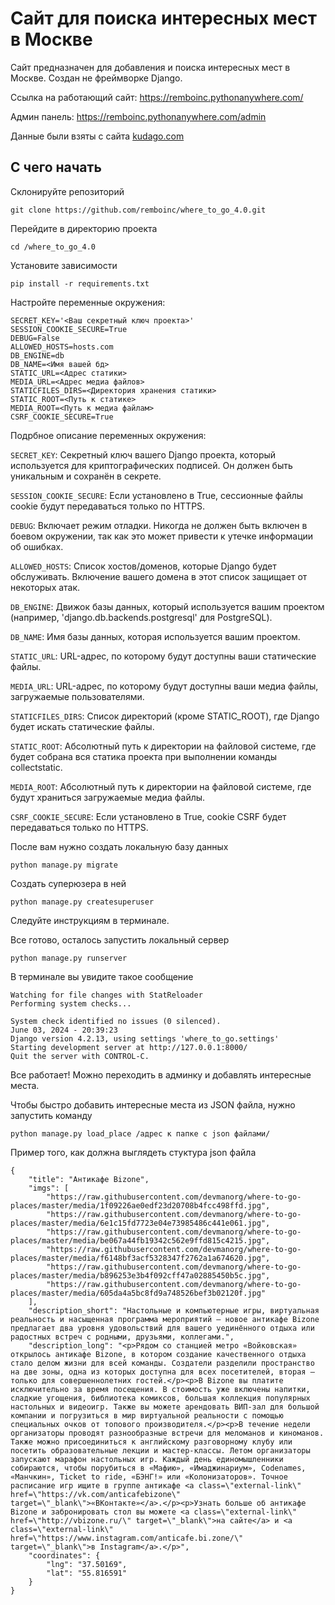 # Сайт для поиска интересных мест в Москве
Сайт предназначен для добавления и поиска интересных мест в Москве. 
Создан не фреймворке Django.

Ссылка на работающий сайт: https://remboinc.pythonanywhere.com/

Админ панель: https://remboinc.pythonanywhere.com/admin

Данные были взяты с сайта [kudago.com](https://kudago.com/)

## С чего начать
Склонируйте репозиторий

```
git clone https://github.com/remboinc/where_to_go_4.0.git
```
Перейдите в директорию проекта

```commandline
cd /where_to_go_4.0
```
Установите зависимости
```commandline
pip install -r requirements.txt
```
Настройте переменные окружения:
```
SECRET_KEY='<Ваш секретный ключ проекта>'
SESSION_COOKIE_SECURE=True
DEBUG=False
ALLOWED_HOSTS=hosts.com
DB_ENGINE=db
DB_NAME=<Имя вашей бд>
STATIC_URL=<Адрес статики>
MEDIA_URL=<Адрес медиа файлов>
STATICFILES_DIRS=<Директория хранения статики>
STATIC_ROOT=<Путь к статике>
MEDIA_ROOT=<Путь к медиа файлам>
CSRF_COOKIE_SECURE=True
```
Подрбное описание переменных окружения:

`SECRET_KEY`: Секретный ключ вашего Django проекта, который используется для криптографических подписей. Он должен быть уникальным и сохранён в секрете.

`SESSION_COOKIE_SECURE`: Если установлено в True, сессионные файлы cookie будут передаваться только по HTTPS.

`DEBUG`: Включает режим отладки. Никогда не должен быть включен в боевом окружении, так как это может привести к утечке информации об ошибках.

`ALLOWED_HOSTS`: Список хостов/доменов, которые Django будет обслуживать. Включение вашего домена в этот список защищает от некоторых атак.

`DB_ENGINE`: Движок базы данных, который используется вашим проектом (например, 'django.db.backends.postgresql' для PostgreSQL).

`DB_NAME`: Имя базы данных, которая используется вашим проектом.

`STATIC_URL`: URL-адрес, по которому будут доступны ваши статические файлы.

`MEDIA_URL`: URL-адрес, по которому будут доступны ваши медиа файлы, загружаемые пользователями.

`STATICFILES_DIRS`: Список директорий (кроме STATIC_ROOT), где Django будет искать статические файлы.

`STATIC_ROOT`: Абсолютный путь к директории на файловой системе, где будет собрана вся статика проекта при выполнении команды collectstatic.

`MEDIA_ROOT`: Абсолютный путь к директории на файловой системе, где будут храниться загружаемые медиа файлы.

`CSRF_COOKIE_SECURE`: Если установлено в True, cookie CSRF будет передаваться только по HTTPS.



После вам нужно создать локальную базу данных
```commandline
python manage.py migrate
```
Создать суперюзера в ней 
```commandline
python manage.py createsuperuser
```
Следуйте инструкциям в терминале.

Все готово, осталось запустить локальный сервер
```commandline
python manage.py runserver
```
В терминале вы увидите такое сообщение
```commandline
Watching for file changes with StatReloader
Performing system checks...

System check identified no issues (0 silenced).
June 03, 2024 - 20:39:23
Django version 4.2.13, using settings 'where_to_go.settings'
Starting development server at http://127.0.0.1:8000/
Quit the server with CONTROL-C.

``` 
Все работает! Можно переходить в админку и добавлять интересные места.

Чтобы быстро добавить интересные места из JSON файла, нужно запустить команду 
```commandline
python manage.py load_place /адрес к папке с json файлами/
```
Пример того, как должна выглядеть стуктура json файла
```commandline
{
    "title": "Антикафе Bizone",
    "imgs": [
        "https://raw.githubusercontent.com/devmanorg/where-to-go-places/master/media/1f09226ae0edf23d20708b4fcc498ffd.jpg",
        "https://raw.githubusercontent.com/devmanorg/where-to-go-places/master/media/6e1c15fd7723e04e73985486c441e061.jpg",
        "https://raw.githubusercontent.com/devmanorg/where-to-go-places/master/media/be067a44fb19342c562e9ffd815c4215.jpg",
        "https://raw.githubusercontent.com/devmanorg/where-to-go-places/master/media/f6148bf3acf5328347f2762a1a674620.jpg",
        "https://raw.githubusercontent.com/devmanorg/where-to-go-places/master/media/b896253e3b4f092cff47a02885450b5c.jpg",
        "https://raw.githubusercontent.com/devmanorg/where-to-go-places/master/media/605da4a5bc8fd9a748526bef3b02120f.jpg"
    ],
    "description_short": "Настольные и компьютерные игры, виртуальная реальность и насыщенная программа мероприятий — новое антикафе Bizone предлагает два уровня удовольствий для вашего уединённого отдыха или радостных встреч с родными, друзьями, коллегами.",
    "description_long": "<p>Рядом со станцией метро «Войковская» открылось антикафе Bizone, в котором создание качественного отдыха стало делом жизни для всей команды. Создатели разделили пространство на две зоны, одна из которых доступна для всех посетителей, вторая — только для совершеннолетних гостей.</p><p>В Bizone вы платите исключительно за время посещения. В стоимость уже включены напитки, сладкие угощения, библиотека комиксов, большая коллекция популярных настольных и видеоигр. Также вы можете арендовать ВИП-зал для большой компании и погрузиться в мир виртуальной реальности с помощью специальных очков от топового производителя.</p><p>В течение недели организаторы проводят разнообразные встречи для меломанов и киноманов. Также можно присоединиться к английскому разговорному клубу или посетить образовательные лекции и мастер-классы. Летом организаторы запускают марафон настольных игр. Каждый день единомышленники собираются, чтобы порубиться в «Мафию», «Имаджинариум», Codenames, «Манчкин», Ticket to ride, «БЭНГ!» или «Колонизаторов». Точное расписание игр ищите в группе антикафе <a class=\"external-link\" href=\"https://vk.com/anticafebizone\" target=\"_blank\">«ВКонтакте»</a>.</p><p>Узнать больше об антикафе Bizone и забронировать стол вы можете <a class=\"external-link\" href=\"http://vbizone.ru/\" target=\"_blank\">на сайте</a> и <a class=\"external-link\" href=\"https://www.instagram.com/anticafe.bi.zone/\" target=\"_blank\">в Instagram</a>.</p>",
    "coordinates": {
        "lng": "37.50169",
        "lat": "55.816591"
    }
}
```

